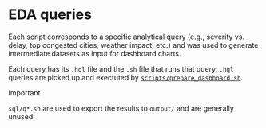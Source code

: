 # EDA queries
Each script corresponds to a specific analytical query (e.g., severity vs. delay, top congested cities, weather impact, etc.) and was  used  to  generate  intermediate  datasets  as  input  for  dashboard  charts. 

Each query has its `.hql` file and the `.sh` file that runs that query. `.hql` queries are picked up and exectuted by <code><a href="../../scripts/prepare_dashboard.sh">scripts/prepare_dashboard.sh</a></code>. 

> [!IMPORTANT]
> `sql/q*.sh` are used to export the results to `output/` and are generally unused.
